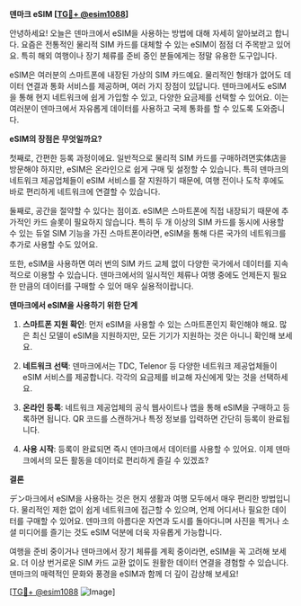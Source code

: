 **덴마크 eSIM [[TG💪+ @esim1088](https://t.me/s/esim1088)]**

안녕하세요! 오늘은 덴마크에서 eSIM을 사용하는 방법에 대해 자세히 알아보려고 합니다. 요즘은 전통적인 물리적 SIM 카드를 대체할 수 있는 eSIM이 점점 더 주목받고 있어요. 특히 해외 여행이나 장기 체류를 준비 중인 분들에게는 정말 유용한 도구입니다.

eSIM은 여러분의 스마트폰에 내장된 가상의 SIM 카드예요. 물리적인 형태가 없어도 데이터 연결과 통화 서비스를 제공하며, 여러 가지 장점이 있답니다. 덴마크에서도 eSIM을 통해 현지 네트워크에 쉽게 가입할 수 있고, 다양한 요금제를 선택할 수 있어요. 이는 여러분이 덴마크에서 자유롭게 데이터를 사용하고 국제 통화를 할 수 있도록 도와줍니다.

**eSIM의 장점은 무엇일까요?**

첫째로, 간편한 등록 과정이에요. 일반적으로 물리적 SIM 카드를 구매하려면实体店을 방문해야 하지만, eSIM은 온라인으로 쉽게 구매 및 설정할 수 있습니다. 특히 덴마크의 네트워크 제공업체들이 eSIM 서비스를 잘 지원하기 때문에, 여행 전이나 도착 후에도 바로 편리하게 네트워크에 연결할 수 있습니다.

둘째로, 공간을 절약할 수 있다는 점이죠. eSIM은 스마트폰에 직접 내장되기 때문에 추가적인 카드 슬롯이 필요하지 않습니다. 특히 두 개 이상의 SIM 카드를 동시에 사용할 수 있는 듀얼 SIM 기능을 가진 스마트폰이라면, eSIM을 통해 다른 국가의 네트워크를 추가로 사용할 수도 있어요.

또한, eSIM을 사용하면 여러 번의 SIM 카드 교체 없이 다양한 국가에서 데이터를 지속적으로 이용할 수 있습니다. 덴마크에서의 일시적인 체류나 여행 중에도 언제든지 필요한 만큼의 데이터를 구매할 수 있어 매우 실용적이랍니다.

**덴마크에서 eSIM을 사용하기 위한 단계**

1. **스마트폰 지원 확인**: 먼저 eSIM을 사용할 수 있는 스마트폰인지 확인해야 해요. 많은 최신 모델이 eSIM을 지원하지만, 모든 기기가 지원하는 것은 아니니 확인해 보세요.
   
2. **네트워크 선택**: 덴마크에서는 TDC, Telenor 등 다양한 네트워크 제공업체들이 eSIM 서비스를 제공합니다. 각각의 요금제를 비교해 자신에게 맞는 것을 선택하세요.

3. **온라인 등록**: 네트워크 제공업체의 공식 웹사이트나 앱을 통해 eSIM을 구매하고 등록하면 됩니다. QR 코드를 스캔하거나 특정 정보를 입력하면 간단히 등록이 완료됩니다.

4. **사용 시작**: 등록이 완료되면 즉시 덴마크에서 데이터를 사용할 수 있어요. 이제 덴마크에서의 모든 활동을 데이터로 편리하게 즐길 수 있겠죠?

**결론**

デン마크에서 eSIM을 사용하는 것은 현지 생활과 여행 모두에서 매우 편리한 방법입니다. 물리적인 제한 없이 쉽게 네트워크에 접근할 수 있으며, 언제 어디서나 필요한 데이터를 구매할 수 있어요. 덴마크의 아름다운 자연과 도시를 돌아다니며 사진을 찍거나 소셜 미디어를 즐기는 것도 eSIM 덕분에 더욱 자유롭게 가능합니다.

여행을 준비 중이거나 덴마크에서 장기 체류를 계획 중이라면, eSIM을 꼭 고려해 보세요. 더 이상 번거로운 SIM 카드 교환 없이도 원활한 데이터 연결을 경험할 수 있습니다. 덴마크의 매력적인 문화와 풍경을 eSIM과 함께 더 깊이 감상해 보세요!

[[TG💪+ @esim1088](https://t.me/s/esim1088) ![Image](https://i.postimg.cc/Y0z9fWf4/image.png)]